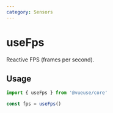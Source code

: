 ```yaml
---
category: Sensors
---
```


# useFps

Reactive FPS (frames per second).

## Usage

```js
import { useFps } from '@vueuse/core'

const fps = useFps()
```
